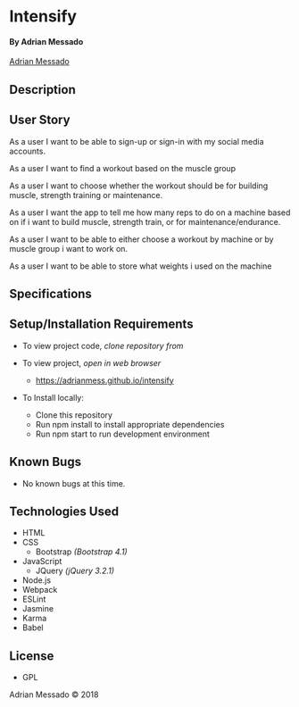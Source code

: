 # **Intensify**

#### By Adrian Messado
[Adrian Messado](https://github.com/adrianmess)

## Description


## User Story

As a user I want to be able to sign-up or sign-in with my social media accounts.

As a user I want to find a workout based on the muscle group

As a user I want to choose whether the workout should be for building muscle, strength training or maintenance.

As a user I want the app to tell me how many reps to do on a machine based on if i want to build muscle, strength train, or for maintenance/endurance.

As a user I want to be able to either choose a workout by machine or by muscle group i want to work on.

As a user I want to be able to store what weights i used on the machine 



## Specifications



## Setup/Installation Requirements

* To view project code, _clone repository from_
* To view project, _open in web browser_
  *  https://adrianmess.github.io/intensify


* To Install locally:
  * Clone this repository
  * Run npm install to install appropriate dependencies
  * Run npm start to run development environment

## Known Bugs
  * No known bugs at this time.


## Technologies Used

* HTML
* CSS
  * Bootstrap _(Bootstrap 4.1)_
* JavaScript
  * JQuery _(jQuery 3.2.1)_
* Node.js
* Webpack
* ESLint
* Jasmine
* Karma
* Babel

## License

* GPL

Adrian Messado © 2018
